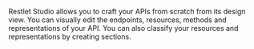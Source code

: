 Restlet Studio allows you to craft your APIs from scratch from its design view. You can visually edit the endpoints, resources, methods and representations of your API. You can also classify your resources and representations by creating sections.